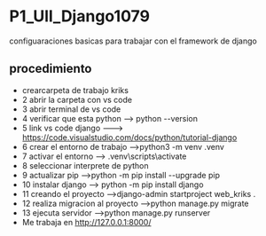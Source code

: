 # P1_Ull_Django1079
configuaraciones basicas para trabajar con el framework de django
## procedimiento
- crearcarpeta de trabajo kriks
- 2 abrir  la carpeta con vs code
- 3 abrir terminal de vs code
- 4 verificar que esta python --> python --version
- 5 link vs code django ---> https://code.visualstudio.com/docs/python/tutorial-django
- 6 crear el entorno de trabajo -->python3 -m venv .venv
- 7 activar el entorno --> .venv\scripts\activate
- 8 seleccionar interprete de python
- 9 actualizar  pip -->python -m pip install --upgrade pip
- 10 instalar django --> python -m  pip install django
- 11 creando el proyecto -->django-admin startproject web_kriks .
- 12 realiza migracion al proyecto -->python manage.py migrate
- 13 ejecuta servidor -->python manage.py runserver
- Me trabaja en http://127.0.0.1:8000/
